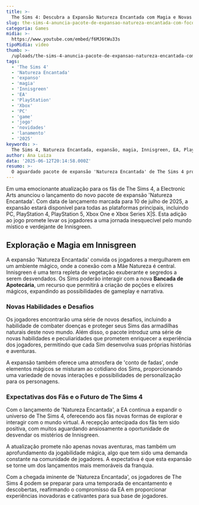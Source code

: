 ```yaml
---
title: >-
  The Sims 4: Descubra a Expansão Natureza Encantada com Magia e Novas Aventuras
slug: the-sims-4-anuncia-pacote-de-expansao-natureza-encantada-com-foco-na-magia-e-natureza
categoria: Games
midia: >-
  https://www.youtube.com/embed/f6MJ6tWu33s
tipoMidia: video
thumb: >-
  /uploads/the-sims-4-anuncia-pacote-de-expansao-natureza-encantada-com-foco-na-magia-e-natureza-preview.jpg
tags:
  - 'The Sims 4'
  - 'Natureza Encantada'
  - 'expanso'
  - 'magia'
  - 'Innisgreen'
  - 'EA'
  - 'PlayStation'
  - 'Xbox'
  - 'PC'
  - 'game'
  - 'jogo'
  - 'novidades'
  - 'lanamento'
  - '2025'
keywords: >-
  The Sims 4, Natureza Encantada, expansão, magia, Innisgreen, EA, PlayStation, Xbox, PC, game, jogo, novidades, lançamento, 2025
author: Ana Luiza
data: '2025-06-12T20:14:58.000Z'
resumo: >-
  O aguardado pacote de expansão 'Natureza Encantada' de The Sims 4 promete uma imersão em um mundo mágico e natural. Conheça as novidades que chegam em 10 de julho e prepare-se para explorar Innisgreen.
---
```


Em uma emocionante atualização para os fãs de The Sims 4, a Electronic Arts anunciou o lançamento do novo pacote de expansão 'Natureza Encantada'. Com data de lançamento marcada para 10 de julho de 2025, a expansão estará disponível para todas as plataformas principais, incluindo PC, PlayStation 4, PlayStation 5, Xbox One e Xbox Series X|S. Esta adição ao jogo promete levar os jogadores a uma jornada inesquecível pelo mundo místico e verdejante de Innisgreen.

## Exploração e Magia em Innisgreen

A expansão 'Natureza Encantada' convida os jogadores a mergulharem em um ambiente mágico, onde a conexão com a Mãe Natureza é central. Innisgreen é uma terra repleta de vegetação exuberante e segredos a serem desvendados. Os Sims poderão interagir com a nova **Bancada de Apotecária**, um recurso que permitirá a criação de poções e elixires mágicos, expandindo as possibilidades de gameplay e narrativa.

### Novas Habilidades e Desafios

Os jogadores encontrarão uma série de novos desafios, incluindo a habilidade de combater doenças e proteger seus Sims das armadilhas naturais deste novo mundo. Além disso, o pacote introduz uma série de novas habilidades e peculiaridades que prometem enriquecer a experiência dos jogadores, permitindo que cada Sim desenvolva suas próprias histórias e aventuras.

A expansão também oferece uma atmosfera de 'conto de fadas', onde elementos mágicos se misturam ao cotidiano dos Sims, proporcionando uma variedade de novas interações e possibilidades de personalização para os personagens.

### Expectativas dos Fãs e o Futuro de The Sims 4

Com o lançamento de 'Natureza Encantada', a EA continua a expandir o universo de The Sims 4, oferecendo aos fãs novas formas de explorar e interagir com o mundo virtual. A recepção antecipada dos fãs tem sido positiva, com muitos aguardando ansiosamente a oportunidade de desvendar os mistérios de Innisgreen.

A atualização promete não apenas novas aventuras, mas também um aprofundamento da jogabilidade mágica, algo que tem sido uma demanda constante na comunidade de jogadores. A expectativa é que esta expansão se torne um dos lançamentos mais memoráveis da franquia.

Com a chegada iminente de 'Natureza Encantada', os jogadores de The Sims 4 podem se preparar para uma temporada de encantamento e descobertas, reafirmando o compromisso da EA em proporcionar experiências inovadoras e cativantes para sua base de jogadores.